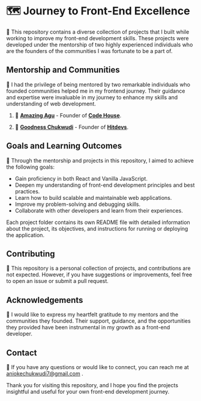 # 🗺 **Journey to Front-End Excellence**


🚀 This repository contains a diverse collection of projects that I built while working to improve my front-end development skills. These projects were developed under the mentorship of two highly experienced individuals who are the founders of the communities I was fortunate to be a part of.


## Mentorship and Communities

🙌 I had the privilege of being mentored by two remarkable individuals who founded communities helped me in my frontend journey. Their guidance and expertise were invaluable in my journey to enhance my skills and understanding of web development.

1. 👤 [**Amazing Agu**](https://github.com/enyichiaagu) - Founder of [**Code House**](community1-link).

2. 👤 [**Goodness Chukwudi**](https://github.com/Goodness-Chukwudi) - Founder of [**Hitdevs**](community2-link).

## Goals and Learning Outcomes

🎯 Through the mentorship and projects in this repository, I aimed to achieve the following goals:

- Gain proficiency in both React and Vanilla JavaScript.
- Deepen my understanding of front-end development principles and best practices.
- Learn how to build scalable and maintainable web applications.
- Improve my problem-solving and debugging skills.
- Collaborate with other developers and learn from their experiences.


Each project folder contains its own README file with detailed information about the project, its objectives, and instructions for running or deploying the application.

## Contributing

🤝 This repository is a personal collection of projects, and contributions are not expected. However, if you have suggestions or improvements, feel free to open an issue or submit a pull request.


## Acknowledgements

🙏 I would like to express my heartfelt gratitude to my mentors and the communities they founded. Their support, guidance, and the opportunities they provided have been instrumental in my growth as a front-end developer.

## Contact

📧 If you have any questions or would like to connect, you can reach me at aniokechukwudi7@gmail.com .

Thank you for visiting this repository, and I hope you find the projects insightful and useful for your own front-end development journey.